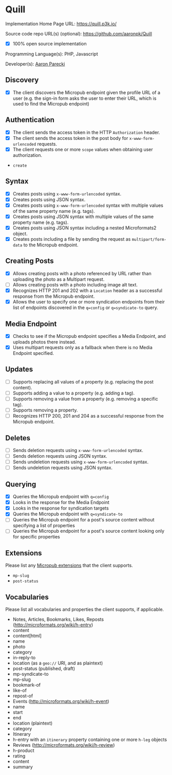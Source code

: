 # Quill

Implementation Home Page URL: https://quill.p3k.io/

Source code repo URL(s) (optional): https://github.com/aaronpk/Quill
* [x] 100% open source implementation

Programming Language(s): PHP, Javascript

Developer(s): [Aaron Parecki](https://aaronparecki.com)

## Discovery
* [x] The client discovers the Micropub endpoint given the profile URL of a user (e.g. the sign-in form asks the user to enter their URL, which is used to find the Micropub endpoint)

## Authentication
* [x] The client sends the access token in the HTTP `Authorization` header.
* [x] The client sends the access token in the post body for `x-www-form-urlencoded` requests.
* [x] The client requests one or more `scope` values when obtaining user authorization.
 * `create`

## Syntax
* [x] Creates posts using `x-www-form-urlencoded` syntax.
* [x] Creates posts using JSON syntax.
* [x] Creates posts using `x-www-form-urlencoded` syntax with multiple values of the same property name (e.g. tags).
* [x] Creates posts using JSON syntax with multiple values of the same property name (e.g. tags).
* [x] Creates posts using JSON syntax including a nested Microformats2 object.
* [x] Creates posts including a file by sending the request as `multipart/form-data` to the Micropub endpoint.

## Creating Posts
* [x] Allows creating posts with a photo referenced by URL rather than uploading the photo as a Multipart request.
* [ ] Allows creating posts with a photo including image alt text.
* [x] Recognizes HTTP 201 and 202 with a `Location` header as a successful response from the Micropub endpoint.
* [x] Allows the user to specify one or more syndication endpoints from their list of endpoints discovered in the `q=config` or `q=syndicate-to` query.

## Media Endpoint
* [x] Checks to see if the Micropub endpoint specifies a Media Endpoint, and uploads photos there instead.
* [x] Uses multipart requests only as a fallback when there is no Media Endpoint specified.

## Updates
* [ ] Supports replacing all values of a property (e.g. replacing the post content).
* [ ] Supports adding a value to a property (e.g. adding a tag).
* [ ] Supports removing a value from a property (e.g. removing a specific tag).
* [ ] Supports removing a property.
* [ ] Recognizes HTTP 200, 201 and 204 as a successful response from the Micropub endpoint.

## Deletes
* [ ] Sends deletion requests using `x-www-form-urlencoded` syntax.
* [ ] Sends deletion requests using JSON syntax.
* [ ] Sends undeletion requests using `x-www-form-urlencoded` syntax.
* [ ] Sends undeletion requests using JSON syntax.

## Querying
* [x] Queries the Micropub endpoint with `q=config`
 * [x] Looks in the response for the Media Endpoint
 * [x] Looks in the response for syndication targets
* [x] Queries the Micropub endpoint with `q=syndicate-to`
* [ ] Queries the Micropub endpoint for a post's source content without specifying a list of properties
* [ ] Queries the Micropub endpoint for a post's source content looking only for specific properties

## Extensions

Please list any [Micropub extensions](https://indieweb.org/Micropub-extensions) that the client supports.

* `mp-slug`
* `post-status`

## Vocabularies

Please list all vocabularies and properties the client supports, if applicable.

* Notes, Articles, Bookmarks, Likes, Reposts (http://microformats.org/wiki/h-entry)
 * content
 * content[html]
 * name
 * photo
 * category
 * in-reply-to
 * location (as a `geo://` URI, and as plaintext)
 * post-status (published, draft)
 * mp-syndicate-to
 * mp-slug
 * bookmark-of
 * like-of
 * repost-of
* Events (http://microformats.org/wiki/h-event)
 * name
 * start
 * end
 * location (plaintext)
 * category
* Itinerary 
 * h-entry with an `itinerary` property containing one or more `h-leg` objects
* Reviews (http://microformats.org/wiki/h-review)
 * h-product
 * rating
 * content
 * summary

